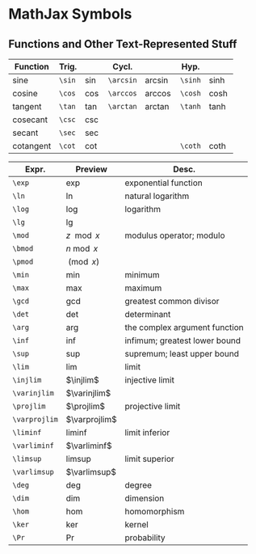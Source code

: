 # MathJax Symbols

## Functions and Other Text-Represented Stuff

| Function | Trig.  | | Cycl. | | Hyp. | |
|--|--|--|--|--|--|--|
| sine | `\sin` | $\sin$ | `\arcsin` | $\arcsin$ | `\sinh` | $\sinh$ |
| cosine | `\cos` | $\cos$ | `\arccos` | $\arccos$ | `\cosh` | $\cosh$ |
| tangent | `\tan` | $\tan$ | `\arctan` | $\arctan$ | `\tanh` | $\tanh$ |
| cosecant | `\csc` | $\csc$ | | | | |
| secant | `\sec` | $\sec$ | | | | |
| cotangent | `\cot` | $\cot$ | | | `\coth` | $\coth$ |

| Expr. | Preview | Desc. |
|--|--|--|
| `\exp` | $\exp$ | exponential function |
| `\ln` | $\ln$ | natural logarithm |
| `\log` | $\log$ | logarithm |
| `\lg` | $\lg$ | |
| `\mod` | $z \mod x$ | modulus operator; modulo |
| `\bmod` | $n \bmod x$ | |
| `\pmod` | $\pmod x$ | |
| `\min` | $\min$ | minimum |
| `\max` | $\max$ | maximum |
| `\gcd` | $\gcd$ | greatest common divisor |
| `\det` | $\det$ | determinant |
| `\arg` | $\arg$ | the complex argument function |
| `\inf` | $\inf$ | infimum; greatest lower bound |
| `\sup` | $\sup$ | supremum; least upper bound |
| `\lim` | $\lim$ | limit |
| `\injlim` | $\injlim$ | injective limit |
| `\varinjlim` | $\varinjlim$ | |
| `\projlim` | $\projlim$ | projective limit |
| `\varprojlim` | $\varprojlim$ | |
| `\liminf` | $\liminf$ | limit inferior |
| `\varliminf` | $\varliminf$ | |
| `\limsup` | $\limsup$ | limit superior |
| `\varlimsup` | $\varlimsup$ | |
| `\deg` | $\deg$ | degree |
| `\dim` | $\dim$ | dimension |
| `\hom` | $\hom$ | homomorphism |
| `\ker` | $\ker$ | kernel |
| `\Pr` | $\Pr$ | probability |
